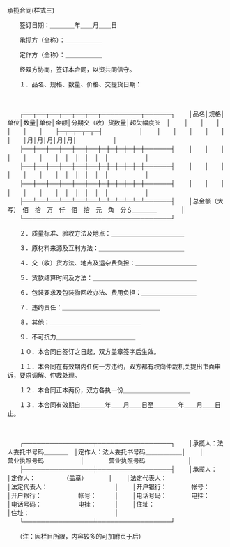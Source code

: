 



承揽合同(样式三)



 

　　签订日期：＿＿＿＿年＿＿月＿＿日　　

　　承揽方（全称）：＿＿＿＿＿＿

　　定作方（全称）：＿＿＿＿＿＿

　　经双方协商，签订本合同，以资共同信守。

　　１．品名、规格、数量、价格、交提货日期：

　　


　　┌──┬──┬──┬──┬──┬──┬─────────┬──────┐
　　│品名│规格│单位│数量│单价│金额│分期交（收）货数量│超欠幅度％　│
　　│　　│　　│　　│　　│　　│　　├─┬─┬─┬─┬─┤　　　　　　│
　　│　　│　　│　　│　　│　　│　　│月│月│月│月│月│　　　　　　│
　　├──┼──┼──┼──┼──┼──┼─┼─┼─┼─┼─┼──────┤
　　│　　│　　│　　│　　│　　│　　│　│　│　│　│　│　　　　　　│
　　├──┼──┼──┼──┼──┼──┼─┼─┼─┼─┼─┼──────┤
　　│　　│　　│　　│　　│　　│　　│　│　│　│　│　│　　　　　　│
　　├──┼──┼──┼──┼──┼──┼─┼─┼─┼─┼─┼──────┤
　　│　　│　　│　　│　　│　　│　　│　│　│　│　│　│　　　　　　│
　　├──┴──┴──┴──┴──┴──┴─┴─┴─┴─┴─┴──────┤
　　│总金额（大写）　佰　拾　万　仟　佰　拾　元　角　分＄＿＿＿＿　　　　│
　　└──────────────────────────────────┘
　　


　　２．质量标准、验收方法及地点：＿＿＿＿＿＿＿＿＿＿＿＿

　　３．原材料来源及互利方法：＿＿＿＿＿＿＿＿＿＿＿＿＿＿

　　４．交（收）货方法、地点及运杂费负担：＿＿＿＿＿＿＿＿＿＿

　　５．货款结算时间及方法：＿＿＿＿＿＿＿＿＿＿＿＿＿＿＿＿＿

　　６．包装要求及包装物回收办法、费用负担：＿＿＿＿＿＿＿＿＿

　　７．违约责任：＿＿＿＿＿＿＿＿＿＿＿＿＿＿＿＿

　　８．其他：＿＿＿＿＿＿＿＿＿＿＿＿＿＿＿

　　９．不可抗力＿＿＿＿＿＿＿＿＿＿＿＿＿

　　１０．本合同自签订之日起，双方盖章签字后生效。

　　１１．本合同在有效期内任何一方违约，双方都有权向仲裁机关提出书面申诉，要求调解、仲裁处理。

　　１２．本合同正本两份，双方各执一份＿＿＿＿＿＿＿＿＿＿＿

　　１３．本合同有效期自＿＿＿＿年＿＿月＿＿日至＿＿＿＿年＿＿月＿＿日止。

　　


　　┌────────────────┬─────────────────┐
　　│承揽人：法人委托书号码＿＿＿＿　│定作人：法人委托书号码＿＿＿＿＿＿│
　　│　　　　营业执照号码　　　　　　│　　　　营业执照号码　　　　　　　│
　　├────────────────┼─────────────────┤
　　│承揽人：　　　　　　　　　　　　│定作人：　　　　　（盖章）　　　　│
　　│法定代表人：　　　　　　　　　　│法定代表人：　　　　　　　　　　　│
　　│开户银行：　　　　帐号：　　　　│开户银行：　　　　　　帐号：　　　│
　　│电话号码：　　　　电挂：　　　　│电话号码：　　　　　　电挂：　　　│
　　│住址：　　　　　　　　　　　　　│住址：　　　　　　　　　　　　　　│
　　└────────────────┴─────────────────┘
　　


　　（注：因栏目所限，内容较多的可加附页于后）